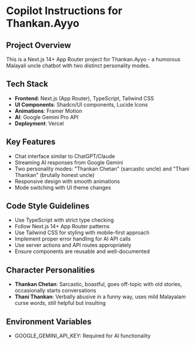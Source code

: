 # Copilot Instructions for Thankan.Ayyo

<!-- Use this file to provide workspace-specific custom instructions to Copilot. For more details, visit https://code.visualstudio.com/docs/copilot/copilot-customization#_use-a-githubcopilotinstructionsmd-file -->

## Project Overview
This is a Next.js 14+ App Router project for Thankan.Ayyo - a humorous Malayali uncle chatbot with two distinct personality modes.

## Tech Stack
- **Frontend**: Next.js (App Router), TypeScript, Tailwind CSS
- **UI Components**: Shadcn/UI components, Lucide Icons
- **Animations**: Framer Motion
- **AI**: Google Gemini Pro API
- **Deployment**: Vercel

## Key Features
- Chat interface similar to ChatGPT/Claude
- Streaming AI responses from Google Gemini
- Two personality modes: "Thankan Chetan" (sarcastic uncle) and "Thani Thankan" (brutally honest uncle)
- Responsive design with smooth animations
- Mode switching with UI theme changes

## Code Style Guidelines
- Use TypeScript with strict type checking
- Follow Next.js 14+ App Router patterns
- Use Tailwind CSS for styling with mobile-first approach
- Implement proper error handling for AI API calls
- Use server actions and API routes appropriately
- Ensure components are reusable and well-documented

## Character Personalities
- **Thankan Chetan**: Sarcastic, boastful, goes off-topic with old stories, occasionally starts conversations
- **Thani Thankan**: Verbally abusive in a funny way, uses mild Malayalam curse words, still helpful but insulting

## Environment Variables
- GOOGLE_GEMINI_API_KEY: Required for AI functionality
